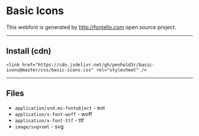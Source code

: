 # Basic Icons

This webfont is generated by http://fontello.com open source project.

---

## Install (cdn)

`<link href="https://cdn.jsdelivr.net/gh/penhold3r/basic-icons@master/css/basic-icons.css" rel="stylesheet" />`

---

## Files

-  `application/vnd.ms-fontobject` - eot
-  `application/x-font-woff` - woff
-  `application/x-font-ttf` - ttf
-  `image/svg+xml` - svg
